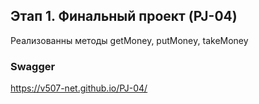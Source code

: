 
## Этап 1. Финальный проект (PJ-04)

Реализованны методы getMoney, putMoneу, takeMoney

### Swagger 
https://v507-net.github.io/PJ-04/